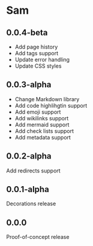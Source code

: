 # Sam

## 0.0.4-beta
- Add page history
- Add tags support
- Update error handling 
- Update CSS styles

## 0.0.3-alpha
- Change Markdown library
- Add code highlihgtin support
- Add emoji support
- Add wikilinks support
- Add mermaid support
- Add check lists support
- Add metadata support

## 0.0.2-alpha
Add redirects support

## 0.0.1-alpha
Decorations release

## 0.0.0
Proof-of-concept release
